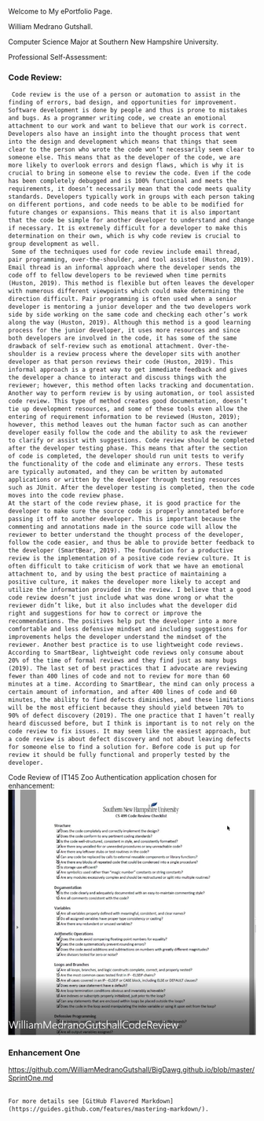 Welcome to My ePortfolio Page.

William Medrano Gutshall.

Computer Science Major at Southern New Hampshire University.

Professional Self-Assessment:


### Code Review:
     Code review is the use of a person or automation to assist in the finding of errors, bad design, and opportunities for improvement. Software development is done by people and thus is prone to mistakes and bugs. As a programmer writing code, we create an emotional attachment to our work and want to believe that our work is correct. Developers also have an insight into the thought process that went into the design and development which means that things that seem clear to the person who wrote the code won’t necessarily seem clear to someone else. This means that as the developer of the code, we are more likely to overlook errors and design flaws, which is why it is crucial to bring in someone else to review the code. Even if the code has been completely debugged and is 100% functional and meets the requirements, it doesn’t necessarily mean that the code meets quality standards. Developers typically work in groups with each person taking on different portions, and code needs to be able to be modified for future changes or expansions. This means that it is also important that the code be simple for another developer to understand and change if necessary. It is extremely difficult for a developer to make this determination on their own, which is why code review is crucial to group development as well. 
     Some of the techniques used for code review include email thread, pair programming, over-the-shoulder, and tool assisted (Huston, 2019). Email thread is an informal approach where the developer sends the code off to fellow developers to be reviewed when time permits (Huston, 2019). This method is flexible but often leaves the developer with numerous different viewpoints which could make determining the direction difficult. Pair programming is often used when a senior developer is mentoring a junior developer and the two developers work side by side working on the same code and checking each other’s work along the way (Huston, 2019). Although this method is a good learning process for the junior developer, it uses more resources and since both developers are involved in the code, it has some of the same drawback of self-review such as emotional attachment. Over-the-shoulder is a review process where the developer sits with another developer as that person reviews their code (Huston, 2019). This informal approach is a great way to get immediate feedback and gives the developer a chance to interact and discuss things with the reviewer; however, this method often lacks tracking and documentation. Another way to perform review is by using automation, or tool assisted code review. This type of method creates good documentation, doesn’t tie up development resources, and some of these tools even allow the entering of requirement information to be reviewed (Huston, 2019); however, this method leaves out the human factor such as can another developer easily follow the code and the ability to ask the reviewer to clarify or assist with suggestions. Code review should be completed after the developer testing phase. This means that after the section of code is completed, the developer should run unit tests to verify the functionality of the code and eliminate any errors. These tests are typically automated, and they can be written by automated applications or written by the developer through testing resources such as JUnit. After the developer testing is completed, then the code moves into the code review phase. 
	At the start of the code review phase, it is good practice for the developer to make sure the source code is properly annotated before passing it off to another developer. This is important because the commenting and annotations made in the source code will allow the reviewer to better understand the thought process of the developer, follow the code easier, and thus be able to provide better feedback to the developer (SmartBear, 2019). The foundation for a productive review is the implementation of a positive code review culture. It is often difficult to take criticism of work that we have an emotional attachment to, and by using the best practice of maintaining a positive culture, it makes the developer more likely to accept and utilize the information provided in the review. I believe that a good code review doesn’t just include what was done wrong or what the reviewer didn’t like, but it also includes what the developer did right and suggestions for how to correct or improve the recommendations. The positives help put the developer into a more comfortable and less defensive mindset and including suggestions for improvements helps the developer understand the mindset of the reviewer. Another best practice is to use lightweight code reviews. According to SmartBear, lightweight code reviews only consume about 20% of the time of formal reviews and they find just as many bugs (2019). The last set of best practices that I advocate are reviewing fewer than 400 lines of code and not to review for more than 60 minutes at a time. According to SmartBear, the mind can only process a certain amount of information, and after 400 lines of code and 60 minutes, the ability to find defects diminishes, and these limitations will be the most efficient because they should yield between 70% to 90% of defect discovery (2019). The one practice that I haven’t really heard discussed before, but I think is important is to not rely on the code review to fix issues. It may seem like the easiest approach, but a code review is about defect discovery and not about leaving defects for someone else to find a solution for. Before code is put up for review it should be fully functional and properly tested by the developer. 


Code Review of IT145 Zoo Authentication application chosen for enhancement:
[![William Medrano Gutshall Code Review](https://github.com/WilliamMedranoGutshall/BigDawg.github.io/blob/master/CodeReviewSnip.JPG)](https://youtu.be/ptY4YaHSm0g "WilliamMedranoGutshallCodeReview")



### Enhancement One


https://github.com/WilliamMedranoGutshall/BigDawg.github.io/blob/master/SprintOne.md




```

For more details see [GitHub Flavored Markdown](https://guides.github.com/features/mastering-markdown/).


